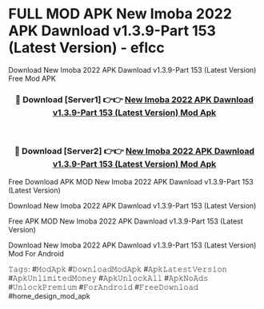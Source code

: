 # FULL MOD APK New Imoba 2022 APK Dawnload v1.3.9-Part 153 (Latest Version) - eflcc
Download New Imoba 2022 APK Dawnload v1.3.9-Part 153 (Latest Version) Free Mod APK

<div align="center">
<h3>🔴 Download [Server1] 👉👉 <a href="https://apk-comot.site?title=New_Imoba_2022_APK_Dawnload_v1.3.9-Part_153_(Latest_Version)">New Imoba 2022 APK Dawnload v1.3.9-Part 153 (Latest Version) Mod Apk</a></h3><br>

<h3>🔴 Download [Server2] 👉👉 <a href="https://apk-comot.site?title=New_Imoba_2022_APK_Dawnload_v1.3.9-Part_153_(Latest_Version)">New Imoba 2022 APK Dawnload v1.3.9-Part 153 (Latest Version) Mod Apk</a></h3>
</div>


Free Download APK MOD New Imoba 2022 APK Dawnload v1.3.9-Part 153 (Latest Version)

Download New Imoba 2022 APK Dawnload v1.3.9-Part 153 (Latest Version) 

Free APK MOD New Imoba 2022 APK Dawnload v1.3.9-Part 153 (Latest Version) 

Download New Imoba 2022 APK Dawnload v1.3.9-Part 153 (Latest Version) Mod For Android

𝚃𝚊𝚐𝚜: #𝙼𝚘𝚍𝙰𝚙𝚔 #𝙳𝚘𝚠𝚗𝚕𝚘𝚊𝚍𝙼𝚘𝚍𝙰𝚙𝚔 #𝙰𝚙𝚔𝙻𝚊𝚝𝚎𝚜𝚝𝚅𝚎𝚛𝚜𝚒𝚘𝚗 #𝙰𝚙𝚔𝚄𝚗𝚕𝚒𝚖𝚒𝚝𝚎𝚍𝙼𝚘𝚗𝚎𝚢 #𝙰𝚙𝚔𝚄𝚗𝚕𝚘𝚌𝚔𝙰𝚕𝚕 #𝙰𝚙𝚔𝙽𝚘𝙰𝚍𝚜 #𝚄𝚗𝚕𝚘𝚌𝚔𝙿𝚛𝚎𝚖𝚒𝚞𝚖 #𝙵𝚘𝚛𝙰𝚗𝚍𝚛𝚘𝚒𝚍 #𝙵𝚛𝚎𝚎𝙳𝚘𝚠𝚗𝚕𝚘𝚊𝚍 #home_design_mod_apk